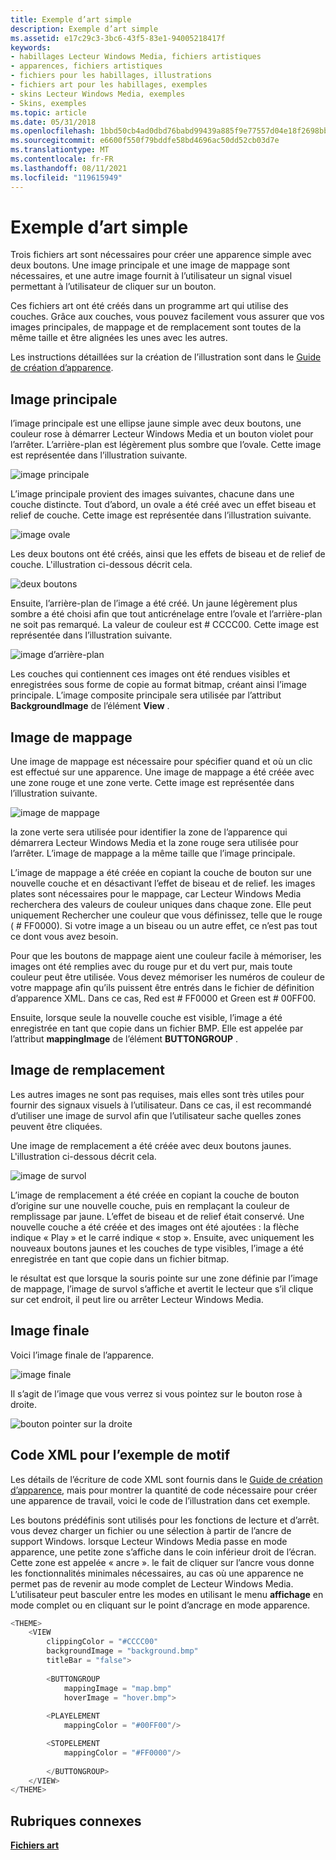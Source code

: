 ```yaml
---
title: Exemple d’art simple
description: Exemple d’art simple
ms.assetid: e17c29c3-3bc6-43f5-83e1-94005218417f
keywords:
- habillages Lecteur Windows Media, fichiers artistiques
- apparences, fichiers artistiques
- fichiers pour les habillages, illustrations
- fichiers art pour les habillages, exemples
- skins Lecteur Windows Media, exemples
- Skins, exemples
ms.topic: article
ms.date: 05/31/2018
ms.openlocfilehash: 1bbd50cb4ad0dbd76babd99439a885f9e77557d04e18f2698bb970effa23d6b7
ms.sourcegitcommit: e6600f550f79bddfe58bd4696ac50dd52cb03d7e
ms.translationtype: MT
ms.contentlocale: fr-FR
ms.lasthandoff: 08/11/2021
ms.locfileid: "119615949"
---
```

# <a name="simple-art-example"></a>Exemple d’art simple

Trois fichiers art sont nécessaires pour créer une apparence simple avec deux boutons. Une image principale et une image de mappage sont nécessaires, et une autre image fournit à l’utilisateur un signal visuel permettant à l’utilisateur de cliquer sur un bouton.

Ces fichiers art ont été créés dans un programme art qui utilise des couches. Grâce aux couches, vous pouvez facilement vous assurer que vos images principales, de mappage et de remplacement sont toutes de la même taille et être alignées les unes avec les autres.

Les instructions détaillées sur la création de l’illustration sont dans le [Guide de création d’apparence](skin-creation-guide.md).

## <a name="primary-image"></a>Image principale

l’image principale est une ellipse jaune simple avec deux boutons, une couleur rose à démarrer Lecteur Windows Media et un bouton violet pour l’arrêter. L’arrière-plan est légèrement plus sombre que l’ovale. Cette image est représentée dans l’illustration suivante.

![image principale](images/absam01b.png)

L’image principale provient des images suivantes, chacune dans une couche distincte. Tout d’abord, un ovale a été créé avec un effet biseau et relief de couche. Cette image est représentée dans l’illustration suivante.

![image ovale](images/absam01s.png)

Les deux boutons ont été créés, ainsi que les effets de biseau et de relief de couche. L'illustration ci-dessous décrit cela.

![deux boutons](images/absam01p.png)

Ensuite, l’arrière-plan de l’image a été créé. Un jaune légèrement plus sombre a été choisi afin que tout anticrénelage entre l’ovale et l’arrière-plan ne soit pas remarqué. La valeur de couleur est \# CCCC00. Cette image est représentée dans l’illustration suivante.

![image d’arrière-plan](images/absam01y.png)

Les couches qui contiennent ces images ont été rendues visibles et enregistrées sous forme de copie au format bitmap, créant ainsi l’image principale. L’image composite principale sera utilisée par l’attribut **BackgroundImage** de l’élément **View** .

## <a name="mapping-image"></a>Image de mappage

Une image de mappage est nécessaire pour spécifier quand et où un clic est effectué sur une apparence. Une image de mappage a été créée avec une zone rouge et une zone verte. Cette image est représentée dans l’illustration suivante.

![image de mappage](images/absam01m.png)

la zone verte sera utilisée pour identifier la zone de l’apparence qui démarrera Lecteur Windows Media et la zone rouge sera utilisée pour l’arrêter. L’image de mappage a la même taille que l’image principale.

L’image de mappage a été créée en copiant la couche de bouton sur une nouvelle couche et en désactivant l’effet de biseau et de relief. les images plates sont nécessaires pour le mappage, car Lecteur Windows Media recherchera des valeurs de couleur uniques dans chaque zone. Elle peut uniquement Rechercher une couleur que vous définissez, telle que le rouge ( \# FF0000). Si votre image a un biseau ou un autre effet, ce n’est pas tout ce dont vous avez besoin.

Pour que les boutons de mappage aient une couleur facile à mémoriser, les images ont été remplies avec du rouge pur et du vert pur, mais toute couleur peut être utilisée. Vous devez mémoriser les numéros de couleur de votre mappage afin qu’ils puissent être entrés dans le fichier de définition d’apparence XML. Dans ce cas, Red est \# FF0000 et Green est \# 00FF00.

Ensuite, lorsque seule la nouvelle couche est visible, l’image a été enregistrée en tant que copie dans un fichier BMP. Elle est appelée par l’attribut **mappingImage** de l’élément **BUTTONGROUP** .

## <a name="alternate-image"></a>Image de remplacement

Les autres images ne sont pas requises, mais elles sont très utiles pour fournir des signaux visuels à l’utilisateur. Dans ce cas, il est recommandé d’utiliser une image de survol afin que l’utilisateur sache quelles zones peuvent être cliquées.

Une image de remplacement a été créée avec deux boutons jaunes. L'illustration ci-dessous décrit cela.

![image de survol](images/absam01h.png)

L’image de remplacement a été créée en copiant la couche de bouton d’origine sur une nouvelle couche, puis en remplaçant la couleur de remplissage par jaune. L’effet de biseau et de relief était conservé. Une nouvelle couche a été créée et des images ont été ajoutées : la flèche indique « Play » et le carré indique « stop ». Ensuite, avec uniquement les nouveaux boutons jaunes et les couches de type visibles, l’image a été enregistrée en tant que copie dans un fichier bitmap.

le résultat est que lorsque la souris pointe sur une zone définie par l’image de mappage, l’image de survol s’affiche et avertit le lecteur que s’il clique sur cet endroit, il peut lire ou arrêter Lecteur Windows Media.

## <a name="final-image"></a>Image finale

Voici l’image finale de l’apparence.

![image finale](images/absam01f.png)

Il s’agit de l’image que vous verrez si vous pointez sur le bouton rose à droite.

![bouton pointer sur la droite](images/absam01r.png)

## <a name="xml-code-for-the-art-example"></a>Code XML pour l’exemple de motif

Les détails de l’écriture de code XML sont fournis dans le [Guide de création d’apparence](skin-creation-guide.md), mais pour montrer la quantité de code nécessaire pour créer une apparence de travail, voici le code de l’illustration dans cet exemple.

Les boutons prédéfinis sont utilisés pour les fonctions de lecture et d’arrêt. vous devez charger un fichier ou une sélection à partir de l’ancre de support Windows. lorsque Lecteur Windows Media passe en mode apparence, une petite zone s’affiche dans le coin inférieur droit de l’écran. Cette zone est appelée « ancre ». le fait de cliquer sur l’ancre vous donne les fonctionnalités minimales nécessaires, au cas où une apparence ne permet pas de revenir au mode complet de Lecteur Windows Media. L’utilisateur peut basculer entre les modes en utilisant le menu **affichage** en mode complet ou en cliquant sur le point d’ancrage en mode apparence.


```C++
<THEME>
    <VIEW
        clippingColor = "#CCCC00"
        backgroundImage = "background.bmp"
        titleBar = "false">
         
        <BUTTONGROUP
            mappingImage = "map.bmp"
            hoverImage = "hover.bmp">
                
        <PLAYELEMENT
            mappingColor = "#00FF00"/>

        <STOPELEMENT
            mappingColor = "#FF0000"/>
                
        </BUTTONGROUP>
    </VIEW>
</THEME>

```



## <a name="related-topics"></a>Rubriques connexes

<dl> <dt>

[**Fichiers art**](art-files.md)
</dt> </dl>

 

 




